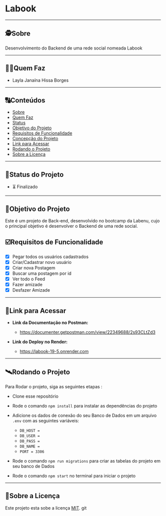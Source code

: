 # Labook

---

##  🕵Sobre

Desenvolvimento do Backend de uma rede social nomeada Labook

---

##  👩🏾Quem Faz 

- Layla Janaína Hissa Borges


---
##  🔠Conteúdos

<!--ts-->
   * [Sobre](#sobre)
   * [Quem Faz](#-quem-faz)
   * [Status](#status)
   * [Objetivo do Projeto](#objetivo-do-projeto)
   * [Requisitos de Funcionalidade](#requisitos-de-funcionalidade)
   * [Concepção do Projeto](#concepcao-do-projeto)
   * [Link para Acessar](#link-para-acessar)
   * [Rodando o Projeto](#rodando-o-projeto)
   * [Sobre a Licença](#sobre-a-licença)
<!--te-->


---
##  🧭Status do Projeto

 - ⏳ Finalizado

---

##  🎯Objetivo do Projeto

Este é um projeto de Back-end, desenvolvido no bootcamp da Labenu, cujo o principal objetivo é desenvolver o Backend de uma rede social.

## ☑️Requisitos de Funcionalidade

- [x] Pegar todos os usuários cadastrados
- [x] Criar/Cadastrar novo usuário
- [x] Criar nova Postagem
- [x] Buscar uma postagem por id
- [x] Ver todo o Feed
- [x] Fazer amizade
- [x] Desfazer Amizade

---

## 🔗Link para Acessar

- **Link da Documentação no Postman:** 
    - https://documenter.getpostman.com/view/22349688/2s93CLtZd3

- **Link do Deploy no Render:** 
   
     - https://labook-19-5.onrender.com

---


## 🛰Rodando o Projeto

Para Rodar o projeto, siga as seguintes etapas :

- Clone esse repositório
- Rode o comando `npm install` para instalar as dependências do projeto
- Adicione os dados de conexão do seu Banco de Dados em um arquivo `.env` com as seguintes variáveis:

    * `DB_HOST = `
    * `DB_USER = `
    * `DB_PASS = `
    * `DB_NAME = `
    * `PORT = 3306`

- Rode o comando `npm run migrations` para criar as tabelas do projeto em seu banco de Dados
- Rode o comando `npm start` no terminal para iniciar o projeto


---

## 📝Sobre a Licença

Este projeto esta sobe a licença [MIT](./LICENSE).
git
